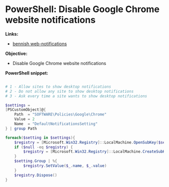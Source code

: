 # PowerShell: Disable Google Chrome website notifications

<b>Links: </b>

* [bennish web-notifications](https://www.bennish.net/web-notifications.html)

<b>Objective:</b>

* Disable Google Chrome website notifications

<b>PowerShell snippet:</b>

```powershell

# 1 - Allow sites to show desktop notifications
# 2 - Do not allow any site to show desktop notifications
# 3 - Ask every time a site wants to show desktop notifications

$settings = 
[PSCustomObject]@{
    Path  = "SOFTWARE\Policies\Google\Chrome"
    Value = 2
    Name  = "DefaultNotificationsSetting"
} | group Path

foreach($setting in $settings){
    $registry = [Microsoft.Win32.Registry]::LocalMachine.OpenSubKey($setting.Name, $true)
    if ($null -eq $registry) {
        $registry = [Microsoft.Win32.Registry]::LocalMachine.CreateSubKey($setting.Name, $true)
    }
    $setting.Group | %{
        $registry.SetValue($_.name, $_.value)
    }
    $registry.Dispose()
}
```
